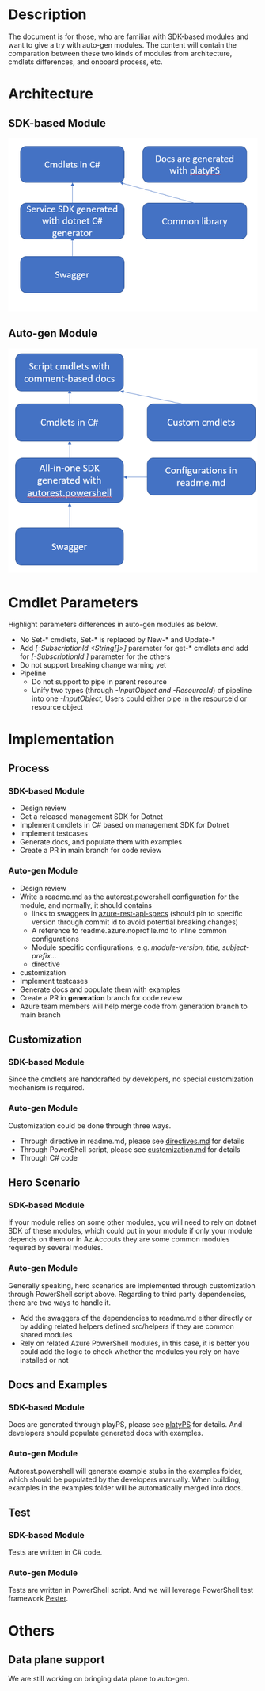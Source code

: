 # Description

The document is for those, who are familiar with SDK-based modules and want to give a try with auto-gen modules. The content will contain the comparation between these two kinds of modules from architecture, cmdlets differences, and onboard process, etc.

# Architecture

## SDK-based Module
![image](images/sdkbased.PNG)

## Auto-gen Module
![image](images/autogen.PNG)

# Cmdlet Parameters

Highlight parameters differences in auto-gen modules as below.

- No Set-* cmdlets, Set-* is replaced by New-* and Update-*
- Add *[-SubscriptionId <String[]>]* parameter for get-* cmdlets and add for *[-SubscriptionId <String>]* parameter for the others
- Do not support breaking change warning yet
- Pipeline
    - Do not support to pipe in parent resource
    - Unify two types (through *-InputObject and -ResourceId*) of pipeline into one *-InputObject,* Users could either pipe in the resourceId or resource object
# Implementation

## Process

### SDK-based Module

- Design review
- Get a released management SDK for Dotnet
- Implement cmdlets in C# based on management SDK for Dotnet
- Implement testcases
- Generate docs, and populate them with examples
- Create a PR in main branch for code review

### Auto-gen Module

- Design review
- Write a readme.md as the autorest.powershell configuration for the module, and normally, it should contains
    - links to swaggers in [azure-rest-api-specs](https://github.com/Azure/azure-rest-api-specs) (should pin to specific version through commit id to avoid potential breaking changes)
    - A reference to readme.azure.noprofile.md to inline common configurations
    - Module specific configurations, e.g. *module-version, title, subject-prefix...*
    - directive
- customization
- Implement testcases
- Generate docs and populate them with examples
- Create a PR in **generation** branch for code review
- Azure team members will help merge code from generation branch to main branch

## Customization

### SDK-based Module

Since the cmdlets are handcrafted by developers, no special customization mechanism is required.

### Auto-gen Module

Customization could be done through three ways.

- Through directive in readme.md, please see [directives.md](https://github.com/Azure/autorest.powershell/blob/master/docs/directives.md) for details
- Through PowerShell script, please see [customization.md](https://github.com/Azure/autorest.powershell/blob/master/docs/customization.md) for details
- Through C# code

## Hero Scenario

### SDK-based Module

If your module relies on some other modules, you will need to rely on dotnet SDK of these modules, which could put in your module if only your module depends on them or in Az.Accouts they are some common modules required by several modules. 

### Auto-gen Module

Generally speaking, hero scenarios are implemented through customization through PowerShell script above. Regarding to third party dependencies, there are two ways to handle it.

- Add the swaggers of the dependencies to readme.md either directly or by adding related helpers defined src/helpers if they are common shared modules
- Rely on related Azure PowerShell modules, in this case, it is better you could add the logic to check whether the modules you rely on have installed or not

## Docs and Examples

### SDK-based Module

Docs are generated through playPS, please see [platyPS](https://github.com/Azure/azure-powershell/blob/main/documentation/development-docs/help-generation.md#Installing-platyPS) for details. And developers should populate generated docs with examples.

### Auto-gen Module

Autorest.powershell will generate example stubs in the examples folder, which should be populated by the developers manually. When building, examples in the examples folder will be automatically merged into docs. 

## Test

### SDK-based Module

Tests are written in C# code.

### Auto-gen Module

Tests are written in PowerShell script. And we will leverage PowerShell test framework [Pester](https://github.com/pester/Pester).

# Others

## Data plane support

We are still working on bringing data plane to auto-gen.
